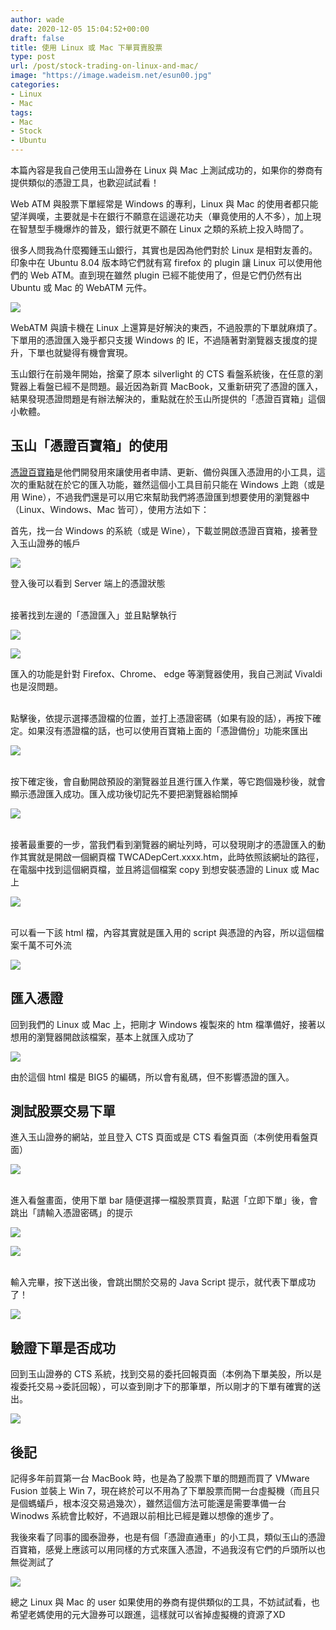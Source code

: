 ```yaml
---
author: wade
date: 2020-12-05 15:04:52+00:00
draft: false
title: 使用 Linux 或 Mac 下單買賣股票
type: post
url: /post/stock-trading-on-linux-and-mac/
image: "https://image.wadeism.net/esun00.jpg"
categories:
- Linux
- Mac
tags:
- Mac
- Stock
- Ubuntu
---
```


<span class="hl-red">本篇內容是我自己使用玉山證券在 Linux 與 Mac 上測試成功的，如果你的劵商有提供類似的憑證工具，也歡迎試試看！</span>

Web ATM 與股票下單經常是 Windows 的專利，Linux 與 Mac 的使用者都只能望洋興嘆，主要就是卡在銀行不願意在這邊花功夫（畢竟使用的人不多），加上現在智慧型手機爆炸的普及，銀行就更不願在 Linux 之類的系統上投入時間了。

很多人問我為什麼獨鍾玉山銀行，其實也是因為他們對於 Linux 是相對友善的。印象中在 Ubuntu 8.04 版本時它們就有寫 firefox 的 plugin 讓 Linux 可以使用他們的 Web ATM。直到現在雖然 plugin 已經不能使用了，但是它們仍然有出 Ubuntu 或 Mac 的 WebATM 元件。

![](https://image.wadeism.net/esun01.png)

WebATM 與讀卡機在 Linux 上還算是好解決的東西，不過股票的下單就麻煩了。下單用的憑證匯入幾乎都只支援 Windows 的 IE，不過隨著對瀏覽器支援度的提升，下單也就變得有機會實現。

玉山銀行在前幾年開始，捨棄了原本 silverlight 的 CTS 看盤系統後，在任意的瀏覽器上看盤已經不是問題。最近因為新買 MacBook，又重新研究了憑證的匯入，結果發現憑證問題是有辦法解決的，重點就在於玉山所提供的「<span class="hl-blue">憑證百寶箱</span>」這個小軟體。


## 玉山「憑證百寶箱」的使用

[憑證百寶箱](https://www.esunsec.com.tw/cus_service/TCEM/index.html)是他們開發用來讓使用者申請、更新、備份與匯入憑證用的小工具，這次的重點就在於它的匯入功能，雖然這個小工具目前只能在 Windows 上跑（或是用 Wine），不過我們還是可以用它來幫助我們將憑證匯到想要使用的瀏覽器中（Linux、Windows、Mac 皆可），使用方法如下：

首先，找一台 Windows 的系統（或是 Wine），下載並開啟憑證百寶箱，接著登入玉山證券的帳戶

![](https://image.wadeism.net/esun02.png)


登入後可以看到 Server 端上的憑證狀態

\
接著找到左邊的「憑證匯入」並且點擊執行

![](https://image.wadeism.net/esun03.png)

![](https://image.wadeism.net/esun04.png)

匯入的功能是針對 Firefox、Chrome、 edge 等瀏覽器使用，我自己測試 Vivaldi 也是沒問題。

\
點擊後，依提示選擇憑證檔的位置，並打上憑證密碼（如果有設的話），再按下確定。如果沒有憑證檔的話，也可以使用百寶箱上面的「憑證備份」功能來匯出

![](https://image.wadeism.net/esun05.png)

\
按下確定後，會自動開啟預設的瀏覽器並且進行匯入作業，等它跑個幾秒後，就會顯示憑證匯入成功。<span class="hl-red">匯入成功後切記先不要把瀏覽器給關掉</span>

![](https://image.wadeism.net/esun06.png)

\
接著最重要的一步，當我們看到瀏覽器的網址列時，可以發現剛才的憑證匯入的動作其實就是開啟一個網頁檔 <span class="hl-blue">TWCADepCert.xxxx.htm</span>，此時<span class="hl-red">依照該網址的路徑，在電腦中找到這個網頁檔，並且將這個檔案 copy 到想安裝憑證的 Linux 或 Mac 上</span>

![](https://image.wadeism.net/esun07.png)

\
可以看一下該 html 檔，內容其實就是匯入用的 script 與憑證的內容，<span class="hl-red">所以這個檔案千萬不可外流</span>

![](https://image.wadeism.net/esun08.png)


## 匯入憑證

回到我們的 Linux 或 Mac 上，把剛才 Windows 複製來的 htm 檔準備好，接著以想用的瀏覽器開啟該檔案，基本上就匯入成功了

![](https://image.wadeism.net/esun09.png)

由於這個 html 檔是 BIG5 的編碼，所以會有亂碼，但不影響憑證的匯入。


## 測試股票交易下單

進入玉山證券的網站，並且登入 CTS  頁面或是 CTS 看盤頁面（本例使用看盤頁面）

![](https://image.wadeism.net/esun10.png)

\
進入看盤畫面，使用下單 bar 隨便選擇一檔股票買賣，點選「立即下單」後，會跳出「請輸入憑證密碼」的提示

![](https://image.wadeism.net/esun11.png)

![](https://image.wadeism.net/esun12.png)

\
輸入完畢，按下送出後，會跳出關於交易的 Java Script 提示，就代表下單成功了！

![](https://image.wadeism.net/esun13.png)


## 驗證下單是否成功

回到玉山證券的 CTS 系統，找到交易的委托回報頁面（本例為下單美股，所以是複委托交易→委託回報），可以查到剛才下的那筆單，所以剛才的下單有確實的送出。

![](https://image.wadeism.net/esun14.png)


## 後記

記得多年前買第一台 MacBook 時，也是為了股票下單的問題而買了 VMware Fusion 並裝上 Win 7，現在終於可以不用為了下單股票而開一台虛擬機（而且只是個螞蟻戶，根本沒交易過幾次），雖然這個方法可能還是需要準備一台 Winodws 系統會比較好，不過跟以前相比已經是難以想像的進步了。

我後來看了同事的國泰證券，也是有個「<span class="hl-blue">憑證直通車</span>」的小工具，類似玉山的憑證百寶箱，感覺上應該可以用同樣的方式來匯入憑證，不過我沒有它們的戶頭所以也無從測試了

![](https://image.wadeism.net/esun15.png)

總之 Linux 與 Mac 的 user 如果使用的券商有提供類似的工具，不妨試試看，也希望老媽使用的元大證券可以跟進，這樣就可以省掉虛擬機的資源了XD
